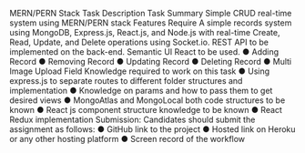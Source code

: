 MERN/PERN Stack Task Description
Task Summary
Simple CRUD real-time system using MERN/PERN stack
Features Require
A simple records system using MongoDB, Express.js, React.js, and Node.js with real-time
Create, Read, Update, and Delete operations using Socket.io. REST API to be implemented on
the back-end. Semantic UI React to be used.
● Adding Record
● Removing Record
● Updating Record
● Deleting Record
● Multi Image Upload Field
Knowledge required to work on this task
● Using express.js to separate routes to different folder structures and implementation
● Knowledge on params and how to pass them to get desired views
● MongoAtlas and MongoLocal both code structures to be known
● React js component structure knowledge to be known
● React Redux implementation
Submission:
Candidates should submit the assignment as follows:
● GitHub link to the project
● Hosted link on Heroku or any other hosting platform
● Screen record of the workflow